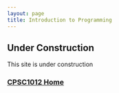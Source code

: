 ```yaml
---
layout: page
title: Introduction to Programming
---
```



## Under Construction
This site is under construction

### [CPSC1012 Home](../)
